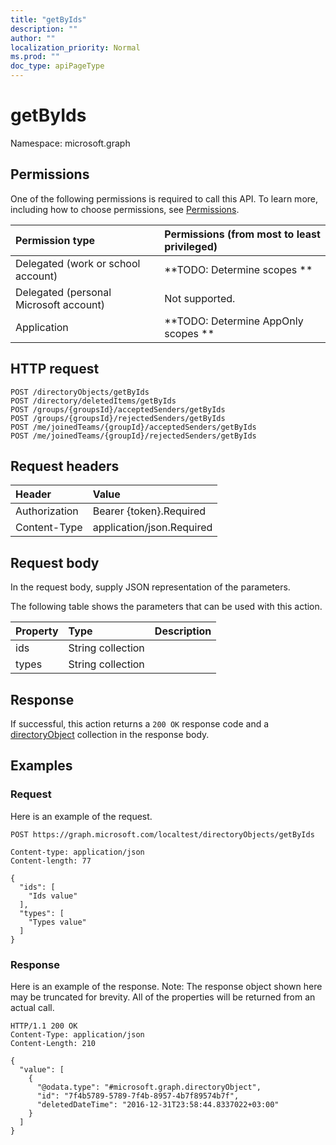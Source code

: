 ```yaml
---
title: "getByIds"
description: ""
author: ""
localization_priority: Normal
ms.prod: ""
doc_type: apiPageType
---
```


# getByIds

Namespace: microsoft.graph



## Permissions
One of the following permissions is required to call this API. To learn more, including how to choose permissions, see [Permissions](/concepts/permissions-reference.md).

|Permission type|Permissions (from most to least privileged)|
|:---|:---|
|Delegated (work or school account)|**TODO: Determine scopes **|
|Delegated (personal Microsoft account)|Not supported.|
|Application|**TODO: Determine AppOnly scopes **|

## HTTP request
<!-- {
  "blockType": "ignored"
}
-->
``` http
POST /directoryObjects/getByIds
POST /directory/deletedItems/getByIds
POST /groups/{groupsId}/acceptedSenders/getByIds
POST /groups/{groupsId}/rejectedSenders/getByIds
POST /me/joinedTeams/{groupId}/acceptedSenders/getByIds
POST /me/joinedTeams/{groupId}/rejectedSenders/getByIds
```

## Request headers
|Header|Value|
|:---|:---|
|Authorization|Bearer {token}.Required|
|Content-Type|application/json.Required|

## Request body
In the request body, supply JSON representation of the parameters.

The following table shows the parameters that can be used with this action.

|Property|Type|Description|
|:---|:---|:---|
|ids|String collection||
|types|String collection||



## Response
If successful, this action returns a `200 OK` response code and a [directoryObject](../resources/directoryobject.md) collection in the response body.

## Examples

### Request
Here is an example of the request.
<!-- {
  "blockType": "request",
  "name": "directoryobject_getbyids"
}
-->
``` http
POST https://graph.microsoft.com/localtest/directoryObjects/getByIds

Content-type: application/json
Content-length: 77

{
  "ids": [
    "Ids value"
  ],
  "types": [
    "Types value"
  ]
}
```

### Response
Here is an example of the response. Note: The response object shown here may be truncated for brevity. All of the properties will be returned from an actual call.
<!-- {
  "blockType": "response",
  "truncated": true,
  "@odata.type": "collection(microsoft.graph.directoryobject)"
}
-->
``` http
HTTP/1.1 200 OK
Content-Type: application/json
Content-Length: 210

{
  "value": [
    {
      "@odata.type": "#microsoft.graph.directoryObject",
      "id": "7f4b5789-5789-7f4b-8957-4b7f89574b7f",
      "deletedDateTime": "2016-12-31T23:58:44.8337022+03:00"
    }
  ]
}
```

